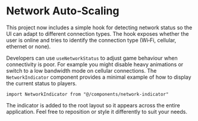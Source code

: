 # Network Auto‑Scaling

This project now includes a simple hook for detecting network status so the UI
can adapt to different connection types. The hook exposes whether the user is
online and tries to identify the connection type (Wi‑Fi, cellular, ethernet or
none).

Developers can use `useNetworkStatus` to adjust game behaviour when
connectivity is poor. For example you might disable heavy animations or switch
to a low bandwidth mode on cellular connections. The `NetworkIndicator`
component provides a minimal example of how to display the current status to
players.

```tsx
import NetworkIndicator from "@/components/network-indicator"
```

The indicator is added to the root layout so it appears across the entire
application. Feel free to reposition or style it differently to suit your needs.
